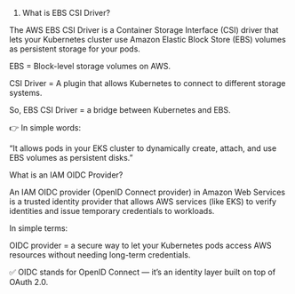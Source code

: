 


















<!-- EBS CSI DRIVER -->

1. What is EBS CSI Driver?

The AWS EBS CSI Driver is a Container Storage Interface (CSI) driver that lets your Kubernetes cluster use Amazon Elastic Block Store (EBS) volumes as persistent storage for your pods.

EBS = Block-level storage volumes on AWS.

CSI Driver = A plugin that allows Kubernetes to connect to different storage systems.

So, EBS CSI Driver = a bridge between Kubernetes and EBS.

👉 In simple words:

“It allows pods in your EKS cluster to dynamically create, attach, and use EBS volumes as persistent disks.”


<!-- IAM OICD Provider -->

What is an IAM OIDC Provider?

An IAM OIDC provider (OpenID Connect provider) in Amazon Web Services is a trusted identity provider that allows AWS services (like EKS) to verify identities and issue temporary credentials to workloads.

In simple terms:

OIDC provider = a secure way to let your Kubernetes pods access AWS resources without needing long-term credentials.

✅ OIDC stands for OpenID Connect — it’s an identity layer built on top of OAuth 2.0.

